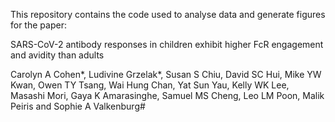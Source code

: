 This repository contains the code used to analyse data and generate figures for the paper: 

SARS-CoV-2 antibody responses in children exhibit higher FcR engagement and avidity than adults

Carolyn A Cohen*, Ludivine Grzelak*, Susan S Chiu, David SC Hui, Mike YW Kwan, Owen TY Tsang, Wai Hung Chan, Yat Sun Yau, Kelly WK Lee, Masashi Mori, Gaya K Amarasinghe, Samuel MS Cheng, Leo LM Poon, Malik Peiris and Sophie A Valkenburg#
